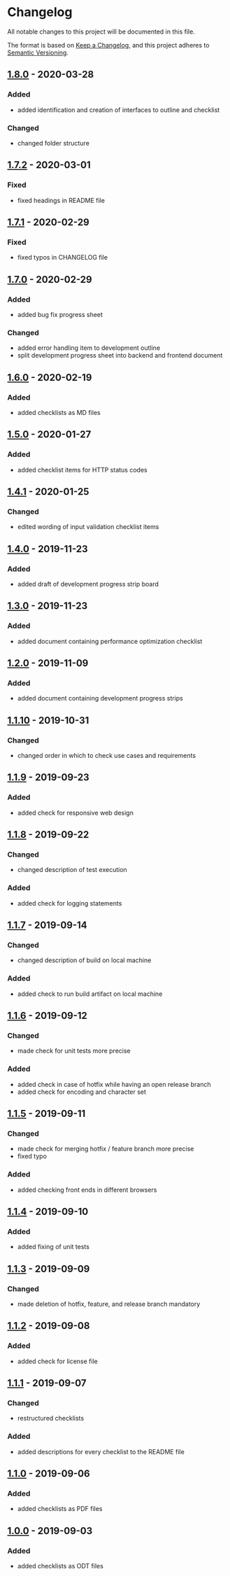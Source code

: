 # Changelog
All notable changes to this project will be documented in this file.

The format is based on [Keep a Changelog](https://keepachangelog.com/en/1.0.0/),
and this project adheres to [Semantic Versioning](https://semver.org/spec/v2.0.0.html).

## [1.8.0] - 2020-03-28
### Added
- added identification and creation of interfaces to outline and checklist
### Changed
- changed folder structure

## [1.7.2] - 2020-03-01
### Fixed
- fixed headings in README file

## [1.7.1] - 2020-02-29
### Fixed
- fixed typos in CHANGELOG file

## [1.7.0] - 2020-02-29
### Added
- added bug fix progress sheet
### Changed
- added error handling item to development outline
- split development progress sheet into backend and frontend document

## [1.6.0] - 2020-02-19
### Added
- added checklists as MD files

## [1.5.0] - 2020-01-27
### Added
- added checklist items for HTTP status codes

## [1.4.1] - 2020-01-25
### Changed
- edited wording of input validation checklist items

## [1.4.0] - 2019-11-23
### Added
- added draft of development progress strip board

## [1.3.0] - 2019-11-23
### Added
- added document containing performance optimization checklist

## [1.2.0] - 2019-11-09
### Added
- added document containing development progress strips

## [1.1.10] - 2019-10-31
### Changed
- changed order in which to check use cases and requirements

## [1.1.9] - 2019-09-23
### Added
- added check for responsive web design

## [1.1.8] - 2019-09-22
### Changed
- changed description of test execution
### Added
- added check for logging statements

## [1.1.7] - 2019-09-14
### Changed
- changed description of build on local machine
### Added
- added check to run build artifact on local machine

## [1.1.6] - 2019-09-12
### Changed
- made check for unit tests more precise
### Added
- added check in case of hotfix while having an open release branch
- added check for encoding and character set

## [1.1.5] - 2019-09-11
### Changed
- made check for merging hotfix / feature branch more precise
- fixed typo
### Added
- added checking front ends in different browsers

## [1.1.4] - 2019-09-10
### Added
- added fixing of unit tests

## [1.1.3] - 2019-09-09
### Changed
- made deletion of hotfix, feature, and release branch mandatory

## [1.1.2] - 2019-09-08
### Added
- added check for license file

## [1.1.1] - 2019-09-07
### Changed
- restructured checklists
### Added
- added descriptions for every checklist to the README file

## [1.1.0] - 2019-09-06
### Added
- added checklists as PDF files

## [1.0.0] - 2019-09-03
### Added
- added checklists as ODT files

[Unreleased]: https://github.com/hendrik-scholz/development-checklists/compare/1.8.0...HEAD
[1.8.0]: https://github.com/hendrik-scholz/development-checklists/compare/1.8.0...1.7.2
[1.7.2]: https://github.com/hendrik-scholz/development-checklists/compare/1.7.1...1.7.2
[1.7.1]: https://github.com/hendrik-scholz/development-checklists/compare/1.7.0...1.7.1
[1.7.0]: https://github.com/hendrik-scholz/development-checklists/compare/1.6.0...1.7.0
[1.6.0]: https://github.com/hendrik-scholz/development-checklists/compare/1.5.0...1.6.0
[1.5.0]: https://github.com/hendrik-scholz/development-checklists/compare/1.4.1...1.5.0
[1.4.1]: https://github.com/hendrik-scholz/development-checklists/compare/1.4.0...1.4.1
[1.4.0]: https://github.com/hendrik-scholz/development-checklists/compare/1.3.0...1.4.0
[1.3.0]: https://github.com/hendrik-scholz/development-checklists/compare/1.2.0...1.3.0
[1.2.0]: https://github.com/hendrik-scholz/development-checklists/compare/1.1.10...1.2.0
[1.1.10]: https://github.com/hendrik-scholz/development-checklists/compare/1.1.9...1.1.10
[1.1.9]: https://github.com/hendrik-scholz/development-checklists/compare/1.1.8...1.1.9
[1.1.8]: https://github.com/hendrik-scholz/development-checklists/compare/1.1.7...1.1.8
[1.1.7]: https://github.com/hendrik-scholz/development-checklists/compare/1.1.6...1.1.7
[1.1.6]: https://github.com/hendrik-scholz/development-checklists/compare/1.1.5...1.1.6
[1.1.5]: https://github.com/hendrik-scholz/development-checklists/compare/1.1.4...1.1.5
[1.1.4]: https://github.com/hendrik-scholz/development-checklists/compare/1.1.3...1.1.4
[1.1.3]: https://github.com/hendrik-scholz/development-checklists/compare/1.1.2...1.1.3
[1.1.2]: https://github.com/hendrik-scholz/development-checklists/compare/1.1.1...1.1.2
[1.1.1]: https://github.com/hendrik-scholz/development-checklists/compare/1.1.0...1.1.1
[1.1.0]: https://github.com/hendrik-scholz/development-checklists/compare/1.0.0...1.1.0
[1.0.0]: https://github.com/hendrik-scholz/development-checklists/releases/tag/1.0.0
